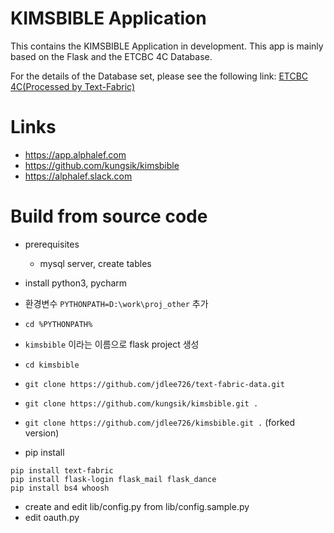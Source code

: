 # KIMSBIBLE Application

This contains the KIMSBIBLE Application in development.
This app is mainly based on the Flask and the ETCBC 4C Database.

For the details of the Database set, please see the following link: [ETCBC 4C(Processed by Text-Fabric)](https://etcbc.github.io/text-fabric-data/features/hebrew/etcbc4c/0_home.html)

# Links
- https://app.alphalef.com
- https://github.com/kungsik/kimsbible
- https://alphalef.slack.com

# Build from source code
- prerequisites
  - mysql server, create tables

- install python3, pycharm
- 환경변수 `PYTHONPATH=D:\work\proj_other` 추가
- `cd %PYTHONPATH%`
- `kimsbible` 이라는 이름으로 flask project 생성
- `cd kimsbible`
- `git clone https://github.com/jdlee726/text-fabric-data.git`
- `git clone https://github.com/kungsik/kimsbible.git .`
- `git clone https://github.com/jdlee726/kimsbible.git .` (forked version)
- pip install
```
pip install text-fabric
pip install flask-login flask_mail flask_dance
pip install bs4 whoosh
```
- create and edit lib/config.py from lib/config.sample.py
- edit oauth.py
